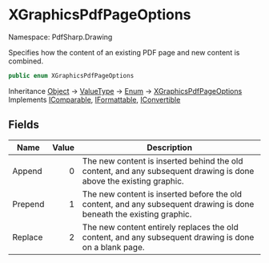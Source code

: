 # XGraphicsPdfPageOptions

Namespace: PdfSharp.Drawing

Specifies how the content of an existing PDF page and new content is combined.

```csharp
public enum XGraphicsPdfPageOptions
```

Inheritance [Object](https://docs.microsoft.com/en-us/dotnet/api/system.object) → [ValueType](https://docs.microsoft.com/en-us/dotnet/api/system.valuetype) → [Enum](https://docs.microsoft.com/en-us/dotnet/api/system.enum) → [XGraphicsPdfPageOptions](./pdfsharp.drawing.xgraphicspdfpageoptions)<br>
Implements [IComparable](https://docs.microsoft.com/en-us/dotnet/api/system.icomparable), [IFormattable](https://docs.microsoft.com/en-us/dotnet/api/system.iformattable), [IConvertible](https://docs.microsoft.com/en-us/dotnet/api/system.iconvertible)

## Fields

| Name | Value | Description |
| --- | --: | --- |
| Append | 0 | The new content is inserted behind the old content, and any subsequent drawing is done above the existing graphic. |
| Prepend | 1 | The new content is inserted before the old content, and any subsequent drawing is done beneath the existing graphic. |
| Replace | 2 | The new content entirely replaces the old content, and any subsequent drawing is done on a blank page. |
